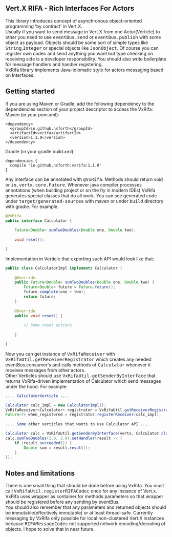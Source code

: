 ## Vert.X RIFA - Rich Interfaces For Actors 
This library introduces concept of asynchronous object-oriented programming 'by contract' in Vert.X.<br>
Usually if you want to send message in Vert.X from one Actor(Verticle) to other you need to use <tt>eventBus.send</tt> or <tt>eventBus.publish</tt> with some object as payload.
Objects should be some sort of simple types like <tt>String</tt>,<tt>Integer</tt> or special objects like <tt>JsonObject</tt>.
Of course you can register own codec and send anything you want but type checking on receiving side is a developer responsibility.
You should also write boilerplate for message handlers and handler registering.<br>
VxRifa library implements Java-idiomatic style for actors messaging based on Interfaces. 
## Getting started
If you are using Maven or Gradle, add the following dependency to the dependencies section of your project descriptor to access the VxRifa:<br>
Maven (in your pom.xml):
```
<dependency>
  <groupId>io.github.nsforth</groupId>
  <artifactId>vxrifa</artifactId>
  <version>1.1.0</version>
</dependency>
```
Gradle (in your gradle build.xml):
```
dependencies {
  compile 'io.github.nsforth:vxrifa:1.1.0'
}
```
Any interface can be annotated with <tt>@VxRifa</tt>. Methods should return void or <tt>io.vertx.core.Future</tt>.
Whenever java compiler processes annotations (when building project or on the fly in modern IDEs) VxRifa generates special classes that do all work. You can see generated code under <tt>target/generated-sources</tt> with maven or under <tt>build</tt> directory with gradle.
For example:
```java
@VxRifa
public interface Calculator {
 
    Future<Double> sumTwoDoubles(Double one, Double two);
  
    void reset();

}
```
Implementation in Verticle that exporting such API would look like that:
```java
public class CalculatorImpl implements Calculator {
 
    @Override
    public Future<Double> sumTwoDoubles(Double one, Double two) {
        Future<Double> future = Future.future();
        future.complete(one + two);
        return future;
    }
   
    @Override
    public void reset() {
          
        // Some reset actions 
 
    }

}
```
Now you can get instance of <tt>VxRifaReceiver</tt> with <tt>VxRifaUtil.getReceiverRegistrator</tt>
which creates any needed eventBus.consumer's and calls methods of <tt>Calculator</tt> whenever it receives messages from other actors.<br>
Other Verticles should use <tt>VxRifaUtil.getSenderByInterface</tt> that returns VxRifa-driven implementation of Calculator which send messages under the hood.
For example:
```java
.... CalculatorVerticle ....

Calculator calc_impl = new CalculatorImpl();
VxRifaReceiver<Calculator> registrator = VxRifaUtil.getReceiverRegistrator(vertx, Calculator.class);
Future<?> when_registered = registrator.registerReceiver(calc_impl);
 
.... Some other verticles that wants to use Calculator API ....

Calculator calc = VxRifaUtil.getSenderByInterface(vertx, Calculator.class);
calc.sumTwoDoubles(1.0, 2.0).setHandler(result -> {
    if (result.succeeded()) {
        Double sum = result.result();
    }
});
```
## Notes and limitations 
There is one small thing that should be done before using VxRifa. You must call <tt>VxRifaUtil.registerRIFACodec</tt> once for any instance of Vert.x.
VxRifa uses wrapper as container for methods parameters so that wrapper should be registered before any sending by eventBus.<br>
You should also remember that any parameters and returned objects should be immutable(effectively immutable) or at least thread-safe.
Currently messaging by VxRifa only possible for local non-clustered Vert.X instances because <tt>RIFAMessageCodec</tt> not supported network encoding/decoding of objects.
I hope to solve that in near future.
